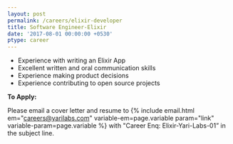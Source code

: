 ```yaml
---
layout: post
permalink: /careers/elixir-developer
title: Software Engineer-Elixir
date: '2017-08-01 00:00:00 +0530'
ptype: career
---
```



* Experience with writing an Elixir App
* Excellent written and oral communication skills
* Experience making product decisions
* Experience contributing to open source projects

 **To Apply:**

 Please email a cover letter and resume to {% include email.html
 em="careers@yarilabs.com" variable-em=page.variable param="link"
 variable-param=page.variable %} with "Career Enq: Elixir-Yari-Labs-01” in the
 subject line.
